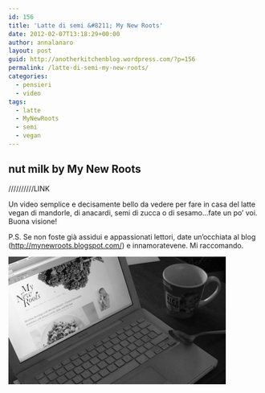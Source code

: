```yaml
---
id: 156
title: 'Latte di semi &#8211; My New Roots'
date: 2012-02-07T13:18:29+00:00
author: annalanaro
layout: post
guid: http://anotherkitchenblog.wordpress.com/?p=156
permalink: /latte-di-semi-my-new-roots/
categories:
  - pensieri
  - video
tags:
  - latte
  - MyNewRoots
  - semi
  - vegan
---
```

## nut milk by My New Roots
//////////LINK

Un video semplice e decisamente bello da vedere per fare in casa del latte vegan di mandorle, di anacardi, semi di zucca o di sesamo&#8230;fate un po&#8217; voi. Buona visione!

P.S. Se non foste già assidui e appassionati lettori, date un&#8217;occhiata al blog (<a title="My New Roots" href="http://mynewroots.blogspot.com/" target="_blank">http://mynewroots.blogspot.com/</a>) e innamoratevene. Mi raccomando.

<img title="my new roots" src="/wp-content/uploads/2012/02/pic_video.jpg" alt="my new roots" width="433" height="254" />
